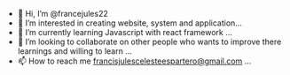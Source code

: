 - 👋 Hi, I’m @francejules22
- 👀 I’m interested in creating website, system and application...
- 🌱 I’m currently learning Javascript with react framework ...
- 💞️ I’m looking to collaborate on other people who wants to improve there learnings and willing to learn ...
- 📫 How to reach me francisjulescelesteespartero@gmail.com ...

<!---
francejules22/francejules22 is a ✨ special ✨ repository because its `README.md` (this file) appears on your GitHub profile.
You can click the Preview link to take a look at your changes.
--->
